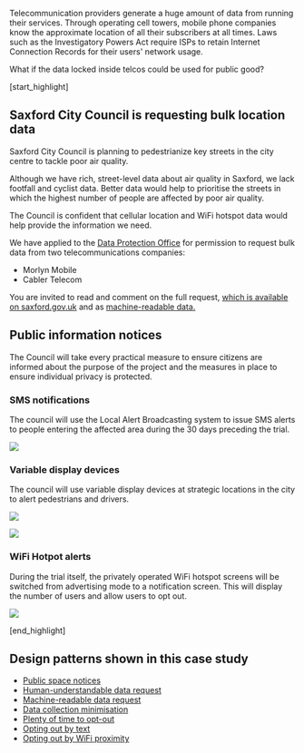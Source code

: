 Telecommunication providers generate a huge amount of data from running their services. Through operating cell towers, mobile phone companies know the approximate location of all their subscribers at all times. Laws such as the Investigatory Powers Act require ISPs to retain Internet Connection Records for their users' network usage.

What if the data locked inside telcos could be used for public good?

[start_highlight]

## Saxford City Council is requesting bulk location data

Saxford City Council is planning to pedestrianize key streets in the city centre to tackle poor air quality.

Although we have rich, street-level data about air quality in Saxford, we lack footfall and cyclist data. Better data would help to prioritise the streets in which the highest number of people are affected by poor air quality.

The Council is confident that cellular location and WiFi hotspot data would help provide the information we need.

We have applied to the [Data Protection Office](#) for permission to request bulk data from two telecommunications companies:

* Morlyn Mobile
* Cabler Telecom

You are invited to read and comment on the full request, [which is available on saxford.gov.uk](https://gist.github.com/paulfurley/21ac195a66803588a27870f634dfef02#file-collection_request-md) and as [machine-readable data.](https://gist.githubusercontent.com/paulfurley/21ac195a66803588a27870f634dfef02/raw/75910d4dd41091f1fd7e49636169c0e09957b76c/collection_request.json)

## Public information notices

The Council will take every practical measure to ensure citizens are informed about the purpose of the project and the measures in place to ensure individual privacy is protected.

### SMS notifications

The council will use the Local Alert Broadcasting system to issue SMS alerts to people entering the affected area during the 30 days preceding the trial.

![](https://s3-eu-west-1.amazonaws.com/projectsbyif.com/longform/openapis.projectsbyif.com/data-for-research-campaigns-1.png)

### Variable display devices

The council will use variable display devices at strategic locations in the city to alert pedestrians and drivers.

![](https://s3-eu-west-1.amazonaws.com/projectsbyif.com/longform/openapis.projectsbyif.com/data-for-research-campaigns-2.png)

![](https://s3-eu-west-1.amazonaws.com/projectsbyif.com/longform/openapis.projectsbyif.com/data-for-research-campaigns-3.png)

### WiFi Hotpot alerts

During the trial itself, the privately operated WiFi hotspot screens will be switched from advertising mode to a notification screen. This will display the number of users and allow users to opt out.

![](https://s3-eu-west-1.amazonaws.com/projectsbyif.com/longform/openapis.projectsbyif.com/data-for-research-campaigns-4.png)

[end_highlight]

## Design patterns shown in this case study

* [Public space notices](#publicspacenotices)
* [Human-understandable data request](#humanunderstandabledatarequest)
* [Machine-readable data request](#machinereadabledatarequest)
* [Data collection minimisation](#datacollectionminimisation)
* [Plenty of time to opt-out](#plentyoftimetooptout)
* [Opting out by text](#optingoutbytext)
* [Opting out by WiFi proximity](#optingoutbywifiproximity)
